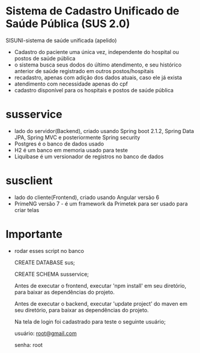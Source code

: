 # Sistema de Cadastro Unificado de Saúde Pública (SUS 2.0)
SISUNI-sistema de saúde unificada (apelido)

- Cadastro do paciente uma única vez, independente do hospital ou postos de saúde pública
- o sistema busca seus dodos do último atendimento, e seu histórico anterior de saúde registrado em outros postos/hospitais
- recadastro, apenas com adição dos dados atuais, caso ele já exista
- atendimento com necessidade apenas do cpf 
- cadastro disponível para os hospitais e postos de saúde pública

# susservice
- lado do servidor(Backend), criado usando Spring boot 2.1.2, Spring Data JPA, Spring MVC e posteriormente Spring security
- Postgres é o banco de dados usado 
- H2 é um banco em memoria usado para teste 
- Liquibase é um versionador de registros no banco de dados

# susclient
- lado do cliente(Frontend), criado usando Angular versão 6
- PrimeNG versão 7 - é um framework da Primetek para ser usado para criar telas

# Importante
- rodar esses script no banco

  CREATE DATABASE sus;
  
  CREATE SCHEMA susservice;
  
  Antes de executar o frontend, executar 'npm install' em seu diretório, para baixar as dependências do projeto.
  
  Antes de executar o backend, executar 'update project' do maven em seu diretório, para baixar as dependências do projeto.
  
  Na tela de login foi cadastrado para teste o seguinte usuário; 
  
  usuário: root@gmail.com 
  
  senha: root

